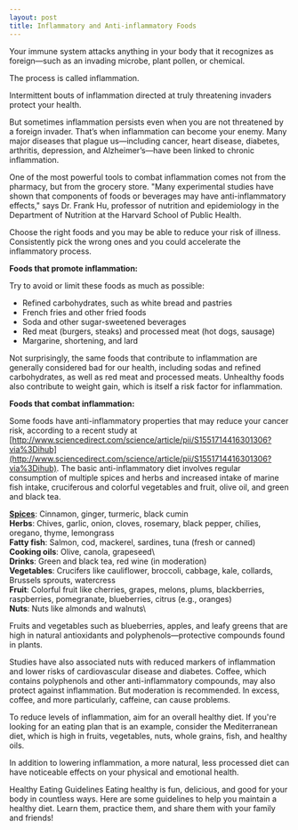 ```yaml
---
layout: post
title: Inflammatory and Anti-inflammatory Foods
---
```

Your immune system attacks anything in your body that it recognizes as foreign—such as an invading microbe, plant pollen, or chemical. 

The process is called inflammation. 

Intermittent bouts of inflammation directed at truly threatening invaders protect your health. 

But sometimes inflammation persists even when you are not threatened by a foreign invader. That’s when inflammation can become your enemy. Many major diseases that plague us—including cancer, heart disease, diabetes, arthritis, depression, and Alzheimer’s—have been linked to chronic inflammation.

One of the most powerful tools to combat inflammation comes not from the pharmacy, but from the grocery store. "Many experimental studies have shown that components of foods or beverages may have anti-inflammatory effects," says Dr. Frank Hu, professor of nutrition and epidemiology in the Department of Nutrition at the Harvard School of Public Health.

Choose the right foods and you may be able to reduce your risk of illness. Consistently pick the wrong ones and you could accelerate the inflammatory process.

**Foods that promote inflammation:**

Try to avoid or limit these foods as much as possible:

* Refined carbohydrates, such as white bread and pastries
* French fries and other fried foods
* Soda and other sugar-sweetened beverages
* Red meat (burgers, steaks) and processed meat (hot dogs, sausage)
* Margarine, shortening, and lard

Not surprisingly, the same foods that contribute to inflammation are generally considered bad for our health, including sodas and refined carbohydrates, as well as red meat and processed meats.
Unhealthy foods also contribute to weight gain, which is itself a risk factor for inflammation. 

**Foods that combat inflammation:**

Some foods have anti-inflammatory properties that may reduce your cancer risk, according to a recent study at [http://www.sciencedirect.com/science/article/pii/S1551714416301306?via%3Dihub](http://www.sciencedirect.com/science/article/pii/S1551714416301306?via%3Dihub). The basic anti-inflammatory diet involves regular consumption of multiple spices and herbs and increased intake of marine fish intake, cruciferous and colorful vegetables and fruit, olive oil, and green and black tea.

**[Spices](http://www.aicr.org/enews/2015/11-november/enews-fall-spices-for-cancer-prevention.htmlhttp:/www.aicr.org/enews/2015/11-november/enews-fall-spices-for-cancer-prevention.html)**: 	Cinnamon, ginger, turmeric, black cumin\
**Herbs**:	Chives, garlic, onion, cloves, rosemary, black pepper, chilies, oregano, thyme, lemongrass\
**Fatty fish**:	Salmon, cod, mackerel, sardines, tuna (fresh or canned)\
**Cooking oils**:	Olive, canola, grapeseed\	
**Drinks**:	Green and black tea, red wine (in moderation)\
**Vegetables**:	Crucifers like cauliflower, broccoli, cabbage, kale, collards, Brussels sprouts, watercress\
**Fruit**:	Colorful fruit like cherries, grapes, melons, plums, blackberries, raspberries, pomegranate, blueberries, citrus (e.g., oranges)\
**Nuts**:	Nuts like almonds and walnuts\

Fruits and vegetables such as blueberries, apples, and leafy greens that are high in natural antioxidants and polyphenols—protective compounds found in plants.

Studies have also associated nuts with reduced markers of inflammation and lower risks of cardiovascular disease and diabetes. Coffee, which contains polyphenols and other anti-inflammatory compounds, may also protect against inflammation. But moderation is recommended. In excess, coffee, and more particularly, caffeine, can cause problems.

To reduce levels of inflammation, aim for an overall healthy diet. If you're looking for an eating plan that is an example, consider the Mediterranean diet, which is high in fruits, vegetables, nuts, whole grains, fish, and healthy oils.

In addition to lowering inflammation, a more natural, less processed diet can have noticeable effects on your physical and emotional health.

Healthy Eating Guidelines
Eating healthy is fun, delicious, and good for your body in countless ways. Here are some guidelines to help you maintain a healthy diet. Learn them, practice them, and share them with your family and friends!




